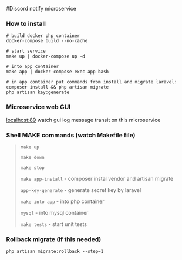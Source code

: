 #Discord notify microservice

### How to install
```shell script
# build docker php container
docker-compose build --no-cache

# start service 
make up | docker-compose up -d

# into app container
make app | docker-compose exec app bash

# in app container put commands from install and migrate laravel: 
composer install && php artisan migrate
php artisan key:generate
```

### Microservice web GUI 
<localhost:89> watch gui log message transit on this microservice  

### Shell MAKE commands (watch Makefile file)

> `make up`
> 
> `make down`
> 
> `make stop`
> 
> `make app-install` - composer instal vendor and artisan migrate
> 
> `app-key-generate` - generate secret key by laravel
> 
> `make into app` - into php container
> 
> `mysql` - into mysql container
> 
> `make tests` - start unit tests


### Rollback migrate (if this needed)
```shell script
php artisan migrate:rollback --step=1
```
